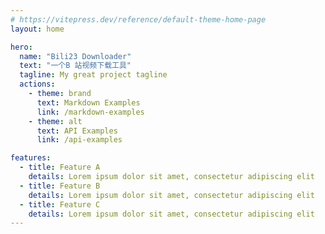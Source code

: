 ```yaml
---
# https://vitepress.dev/reference/default-theme-home-page
layout: home

hero:
  name: "Bili23 Downloader"
  text: "一个B 站视频下载工具"
  tagline: My great project tagline
  actions:
    - theme: brand
      text: Markdown Examples
      link: /markdown-examples
    - theme: alt
      text: API Examples
      link: /api-examples

features:
  - title: Feature A
    details: Lorem ipsum dolor sit amet, consectetur adipiscing elit
  - title: Feature B
    details: Lorem ipsum dolor sit amet, consectetur adipiscing elit
  - title: Feature C
    details: Lorem ipsum dolor sit amet, consectetur adipiscing elit
---
```


